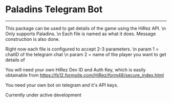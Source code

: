 # Paladins Telegram Bot
---
This package can be used to get details of the game using the HiRez API. \n
Only supports Paladins. \n
Each file is named as what it does. Message construction is also done.

Right now each file is configured to accept 2-3 parameters. \n
param 1 = chatID of the telegram chat \n
param 2 = name of the player you want to get details of

You will need your own HiRez Dev ID and Auth Key, which is easily obtainable from 
https://fs12.formsite.com/HiRez/form48/secure_index.html

You need your own bot on telegram and it's API keys.

Currently under active development